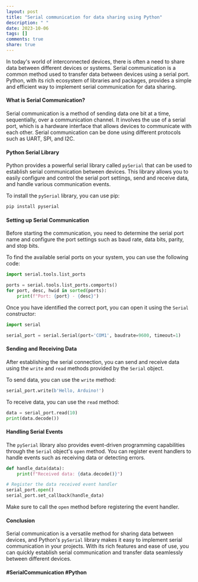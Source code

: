 ```yaml
---
layout: post
title: "Serial communication for data sharing using Python"
description: " "
date: 2023-10-06
tags: []
comments: true
share: true
---
```


In today's world of interconnected devices, there is often a need to share data between different devices or systems. Serial communication is a common method used to transfer data between devices using a serial port. Python, with its rich ecosystem of libraries and packages, provides a simple and efficient way to implement serial communication for data sharing.

#### What is Serial Communication?

Serial communication is a method of sending data one bit at a time, sequentially, over a communication channel. It involves the use of a serial port, which is a hardware interface that allows devices to communicate with each other. Serial communication can be done using different protocols such as UART, SPI, and I2C.

#### Python Serial Library

Python provides a powerful serial library called `pySerial` that can be used to establish serial communication between devices. This library allows you to easily configure and control the serial port settings, send and receive data, and handle various communication events.

To install the `pySerial` library, you can use pip:

```python
pip install pyserial
```

#### Setting up Serial Communication

Before starting the communication, you need to determine the serial port name and configure the port settings such as baud rate, data bits, parity, and stop bits.

To find the available serial ports on your system, you can use the following code:

```python
import serial.tools.list_ports

ports = serial.tools.list_ports.comports()
for port, desc, hwid in sorted(ports):
    print(f"Port: {port} - {desc}")
```

Once you have identified the correct port, you can open it using the `Serial` constructor:

```python
import serial

serial_port = serial.Serial(port='COM1', baudrate=9600, timeout=1)
```

#### Sending and Receiving Data

After establishing the serial connection, you can send and receive data using the `write` and `read` methods provided by the `Serial` object.

To send data, you can use the `write` method:

```python
serial_port.write(b'Hello, Arduino!')
```

To receive data, you can use the `read` method:

```python
data = serial_port.read(10)
print(data.decode())
```

#### Handling Serial Events

The `pySerial` library also provides event-driven programming capabilities through the `Serial` object's `open` method. You can register event handlers to handle events such as receiving data or detecting errors.

```python
def handle_data(data):
    print(f"Received data: {data.decode()}")

# Register the data received event handler
serial_port.open()
serial_port.set_callback(handle_data)
```

Make sure to call the `open` method before registering the event handler.

#### Conclusion

Serial communication is a versatile method for sharing data between devices, and Python's `pySerial` library makes it easy to implement serial communication in your projects. With its rich features and ease of use, you can quickly establish serial communication and transfer data seamlessly between different devices.

#### #SerialCommunication #Python